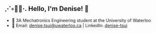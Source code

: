 ## ⋰◦✿ﾟ·․ Hello, I'm Denise! 👋
* 🌱 3A Mechatronics Engineering student at the University of Waterloo
* 📧 Email: denise.tsui@uwaterloo.ca | LinkedIn: [denise-tsui](https://www.linkedin.com/in/denise-tsui/)


<!---    
* ✨ Interested in NLP, Product Design, and continual learning!
* 💡 Control Systems Software Design Intern at ATS Automation Tooling Systems - Energy & Industry Division
* ✨ Let's talk: Keyboards, Cooking,

  I've recently completed a work term placement as a Control Systems Software Designer Intern at ATS Automation Tooling Systems - Energy & Industry Division.
|Position       | Company       |  |
|:------------- |:-------------- |:------|
| Control Systems Software Designer | ATS Automation Tooling Systems Inc. | Now |
| Dynamics365 Analyst   | Digitalembrace Inc. | S2021 |
| Quality Assurance Systems Tester | MedAvail Technologies Inc. | F2020 |
| Plant Maintenance Master Data Analyst | HubHead Corp. | W2020 |

- 👀 I’m interested in ...
- 🌱 I’m currently learning ...
- 💞️ I’m looking to collaborate on ...
--->


<!---
denise-tsui/denise-tsui is a ✨ special ✨ repository because its `README.md` (this file) appears on your GitHub profile.
You can click the Preview link to take a look at your changes.
--->
